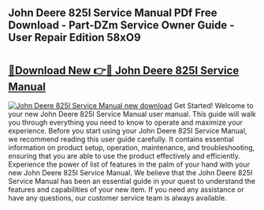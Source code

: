 ## John Deere 825I Service Manual PDf Free Download - Part-DZm Service Owner Guide - User Repair Edition 58xO9

# <h2><a href="http://bc93184.oget.top/?id=John+Deere+825I+Service+Manual">🔗Download New 👉🔴 John Deere 825I Service Manual</a></h2>

[![John Deere 825I Service Manual new download](https://i.imgur.com/5g1atiW.png)](http://bc93184.oget.top/?id=John+Deere+825I+Service+Manual)
Get Started! Welcome to your new John Deere 825I Service Manual user manual. This guide will walk you through everything you need to know to operate and maximize your experience. Before you start using your John Deere 825I Service Manual, we recommend reading this user guide carefully. It contains essential information on product setup, operation, maintenance, and troubleshooting, ensuring that you are able to use the product effectively and efficiently. Experience the power of list of features in the palm of your hand with your new John Deere 825I Service Manual. We believe that the John Deere 825I Service Manual has been an essential guide in your quest to understand the features and capabilities of your new item. If you need any assistance or have any questions, our customer service team is always available.
